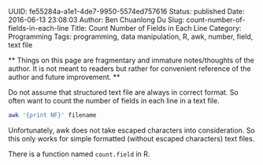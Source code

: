 UUID: fe55284a-a1e1-4de7-9950-5574ed757616
Status: published
Date: 2016-06-13 23:08:03
Author: Ben Chuanlong Du
Slug: count-number-of-fields-in-each-line
Title: Count Number of Fields in Each Line
Category: Programming
Tags: programming, data manipulation, R, awk, number, field, text file

**
Things on this page are
fragmentary and immature notes/thoughts of the author.
It is not meant to readers
but rather for convenient reference of the author and future improvement.
**

Do not assume that structured text file are always in correct format.
So often want to count the number of fields in each line in a text file.
```sh
awk '{print NF}' filename
```
Unfortunately, awk does not take escaped characters into consideration.
So this only works for simple formatted (without escaped characters) text files.

There is a function named `count.field` in R.

